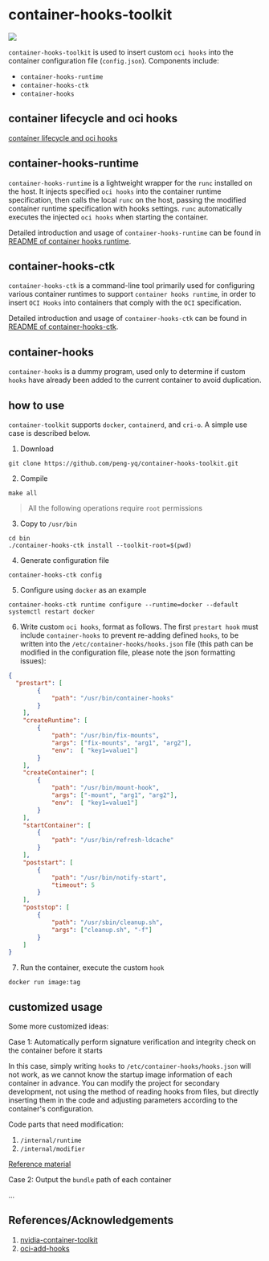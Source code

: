 # container-hooks-toolkit

<img src= "https://cdn.jsdelivr.net/gh/peng-yq/Gallery/202405191729398.png">

`container-hooks-toolkit` is used to insert custom `oci hooks` into the container configuration file (`config.json`). Components include:

- `container-hooks-runtime`
- `container-hooks-ctk`
- `container-hooks`

## container lifecycle and oci hooks

[container lifecycle and oci hooks](./container-lifecycle-hooks.md)

## container-hooks-runtime

`container-hooks-runtime` is a lightweight wrapper for the `runc` installed on the host. It injects specified `oci hooks` into the container runtime specification, then calls the local `runc` on the host, passing the modified container runtime specification with hooks settings. `runc` automatically executes the injected `oci hooks` when starting the container.

Detailed introduction and usage of `container-hooks-runtime` can be found in [README of container hooks runtime](./cmd/container-hooks-runtime/README.md).

## container-hooks-ctk

`container-hooks-ctk` is a command-line tool primarily used for configuring various container runtimes to support `container hooks runtime`, in order to insert `OCI Hooks` into containers that comply with the `OCI` specification.

Detailed introduction and usage of `container-hooks-ctk` can be found in [README of container-hooks-ctk](./cmd/container-hooks-ctk/README.md).

## container-hooks 

`container-hooks` is a dummy program, used only to determine if custom `hooks` have already been added to the current container to avoid duplication.

## how to use

`container-toolkit` supports `docker`, `containerd`, and `cri-o`. A simple use case is described below.

1. Download

```shell
git clone https://github.com/peng-yq/container-hooks-toolkit.git
```

2. Compile

```shell
make all
```

> All the following operations require `root` permissions

3. Copy to `/usr/bin`

```shell
cd bin
./container-hooks-ctk install --toolkit-root=$(pwd)
```

4. Generate configuration file

```shell
container-hooks-ctk config
```

5. Configure using `docker` as an example

```shell
container-hooks-ctk runtime configure --runtime=docker --default
systemctl restart docker
```

6. Write custom `oci hooks`, format as follows. The first `prestart hook` must include `container-hooks` to prevent re-adding defined `hooks`, to be written into the `/etc/container-hooks/hooks.json` file (this path can be modified in the configuration file, please note the json formatting issues):

```json
{
  "prestart": [
        {
            "path": "/usr/bin/container-hooks"
        }
    ],
    "createRuntime": [
        {
            "path": "/usr/bin/fix-mounts",
            "args": ["fix-mounts", "arg1", "arg2"],
            "env":  [ "key1=value1"]
        }
    ],
    "createContainer": [
        {
            "path": "/usr/bin/mount-hook",
            "args": ["-mount", "arg1", "arg2"],
            "env":  [ "key1=value1"]
        }
    ],
    "startContainer": [
        {
            "path": "/usr/bin/refresh-ldcache"
        }
    ],
    "poststart": [
        {
            "path": "/usr/bin/notify-start",
            "timeout": 5
        }
    ],
    "poststop": [
        {
            "path": "/usr/sbin/cleanup.sh",
            "args": ["cleanup.sh", "-f"]
        }
    ]
}
```

7. Run the container, execute the custom `hook`

```shell
docker run image:tag
```

## customized usage

Some more customized ideas:

Case 1: Automatically perform signature verification and integrity check on the container before it starts

In this case, simply writing `hooks` to `/etc/container-hooks/hooks.json` will not work, as we cannot know the startup image information of each container in advance. You can modify the project for secondary development, not using the method of reading hooks from files, but directly inserting them in the code and adjusting parameters according to the container's configuration.

Code parts that need modification:

1. `/internal/runtime`
2. `/internal/modifier`

[Reference material](https://peng-yq.github.io/2023/09/07/runc/)

Case 2: Output the `bundle` path of each container

...

## References/Acknowledgements

1. [nvidia-container-toolkit](https://github.com/NVIDIA/nvidia-container-toolkit)
2. [oci-add-hooks](https://github.com/awslabs/oci-add-hooks)